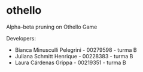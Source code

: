 # othello
Alpha–beta pruning on Othello Game

Developers:

- Bianca Minusculli Pelegrini - 00279598 - turma B
- Juliana Schmitt Henrique - 00228383 - turma B
- Laura Cárdenas Grippa - 00219351 - turma B


